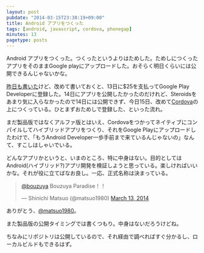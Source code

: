 ```yaml
---
layout: post
pubdate: "2014-03-15T23:38:19+09:00"
title: Android アプリをつくった
tags: [android, javascript, cordova, phonegap]
minutes: 13
pagetype: posts
---
```

Android アプリをつくった。つくったというよりはためした。ためしにつくったアプリをそのままGoogle playにアップロードした。おそらく明日くらいには公開できるんじゃないかな。

[昨日も書いた](http://blog.bouzuya.net/2014/03/14/diary/)けど、改めて書いておくと、13日に$25を支払ってGoogle Play Developerに登録した。14日にアプリを公開したかったのだけれど、Steroidsをあまり気に入らなかったので14日には公開できず、今日15日、改めて[Cordova][cordova]の上につくっている。ひとまずおためしで登録した、といった流れ。

まだ製品版ではなくアルファ版とはいえ、Cordovaをつかってネイティブにコンパイルしてハイブリッドアプリをつくり、それをGoogle Playにアップロードしたわけで、「もうAndroid Developer一歩手前まで来ているんじゃないの」なんて、すこしはしゃいでいる。

どんなアプリかというと、いまのところ、特に中身はない。目的としてはAndroid(ハイブリッド?)アプリ開発を検証しようと思っている。楽しければいいかな。それが役に立てばなお良し。一応、正式名称は決まっている。

<blockquote class="twitter-tweet" data-partner="tweetdeck"><p><a href="https://twitter.com/bouzuya">@bouzuya</a> Bouzuya Paradise！！</p>&mdash; Shinichi Matsuo (@matsuo1980) <a href="https://twitter.com/matsuo1980/statuses/444073421521960960">March 13, 2014</a></blockquote>
<script async src="//platform.twitter.com/widgets.js" charset="utf-8"></script>

ありがとう、[@matsuo1980](https://twitter.com/matsuo1980)。

また製品版の公開タイミングでは書くつもり。中身はないだろうけどね。

ちなみにリポジトリは公開しているので、それ経由で調べればすぐ分かるし、ローカルビルドもできるはず。

[cordova]: https://cordova.apache.org/
